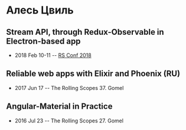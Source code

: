 # Алесь Цвиль

## Stream API, through Redux-Observable in Electron-based app
- 2018 Feb 10-11 -- [RS Conf 2018](https://youtu.be/57m27q_xE68)    
## Reliable web apps with Elixir and Phoenix (RU)
- 2017 Jun 17 -- The Rolling Scopes 37. Gomel    
## Angular-Material in Practice
- 2016 Jul 23 -- The Rolling Scopes 27. Gomel    
